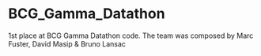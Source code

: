 # BCG_Gamma_Datathon
1st place at BCG Gamma Datathon code. The team was composed by Marc Fuster, David Masip &amp; Bruno Lansac
